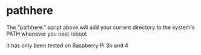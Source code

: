 # pathhere
The "pathhere." script above will add your current directory to the system's PATH whenever you next reboot

It has only been tested on Raspberry Pi 3b and 4
